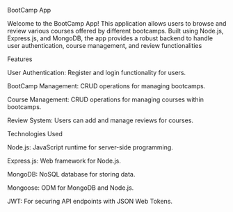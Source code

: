 BootCamp App

Welcome to the BootCamp App! This application allows users to browse and review various courses offered by different bootcamps. Built using Node.js, Express.js, and MongoDB, the app provides a robust backend to handle user authentication, course management, and review functionalities

Features


  User Authentication: Register and login functionality for users.
  
  BootCamp Management: CRUD operations for managing bootcamps.
  
  Course Management: CRUD operations for managing courses within bootcamps.
  
  Review System: Users can add and manage reviews for courses.


Technologies Used

Node.js: JavaScript runtime for server-side programming.

Express.js: Web framework for Node.js.

MongoDB: NoSQL database for storing data.

Mongoose: ODM for MongoDB and Node.js.

JWT: For securing API endpoints with JSON Web Tokens.
